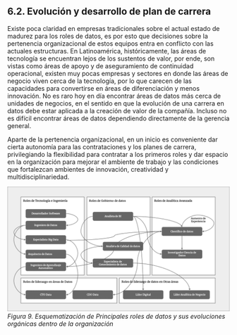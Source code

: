 ## 6.2. Evolución y desarrollo de plan de carrera

Existe poca claridad en empresas tradicionales sobre el actual estado de madurez para los roles de datos, es por esto que decisiones sobre la pertenencia organizacional de estos equipos entra en conflicto con las actuales estructuras. En Latinoamérica, históricamente, las áreas de tecnología se encuentran lejos de los sustentos de valor, por ende, son vistas como áreas de apoyo y de aseguramiento de continuidad operacional, existen muy pocas empresas y sectores en donde las áreas de negocio viven cerca de la tecnología, por lo que carecen de las capacidades para convertirse en áreas de diferenciación y menos innovación. No es raro hoy en día encontrar áreas de datos más cerca de unidades de negocios, en el sentido en que la evolución de una carrera en datos debe estar aplicada a la creación de valor de la compañía. Incluso no es difícil encontrar áreas de datos dependiendo directamente de la gerencia general.

Aparte de la pertenencia organizacional, en un inicio es conveniente dar cierta autonomía para las contrataciones y los planes de carrera, privilegiando la flexibilidad para contratar a los primeros roles y dar espacio en la organización para mejorar el ambiente de trabajo y las condiciones que fortalezcan ambientes de innovación, creatividad y multidisciplinariedad.

![Ilustración 9](../img/ilustracion_9.png)
*Figura 9. Esquematización de Principales roles de datos y sus evoluciones orgánicas dentro de la organización*

